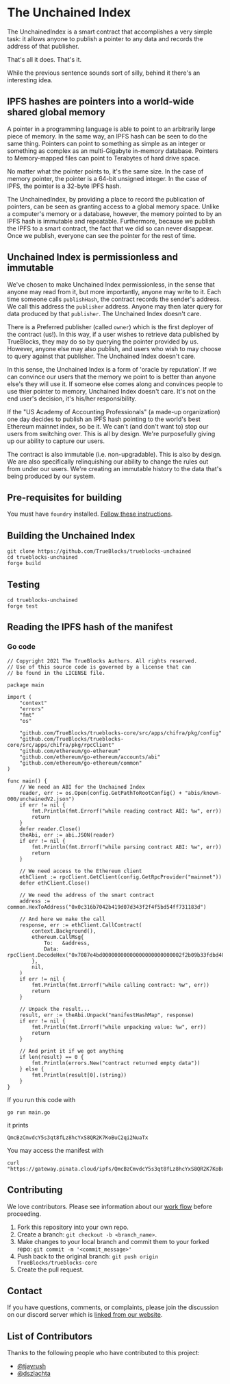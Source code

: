 # The Unchained Index

The UnchainedIndex is a smart contract that accomplishes a very simple task: it allows anyone to publish 
a pointer to any data and records the address of that publisher.

That's all it does. That's it.

While the previous sentence sounds sort of silly, behind it there's an interesting idea.

## IPFS hashes are pointers into a world-wide shared global memory

A pointer in a programming language is able to point to an arbitrarily large piece of memory. In the same
way, an IPFS hash can be seen to do the same thing. Pointers can point to something as simple as an integer
or something as complex as an multi-Gigabyte in-memory database. Pointers to Memory-mapped files can point
to Terabytes of hard drive space.

No matter what the pointer points to, it's the same size. In the case of memory pointer, the pointer
is a 64-bit unsigned integer. In the case of IPFS, the pointer is a 32-byte IPFS hash.

The UnchainedIndex, by providing a place to record the publication of pointers, can be seen as granting
access to a global memory space. Unlike a computer's memory or a database, however, the memory pointed
to by an IPFS hash is immutable and repeatable. Furthermore, because we publish the IPFS to a smart
contract, the fact that we did so can never disappear. Once we publish, everyone can see the pointer
for the rest of time.

## Unchained Index is permissionless and immutable

We've chosen to make Unchained Index permissionless, in the sense that anyone may read from it, but more importantly, anyone
may write to it. Each time someone calls `publishHash`, the contract records the sender's address. We call this address 
the `publisher` address. Anyone may then later query for data produced by that `publisher`. The Unchained Index doesn't
care.

There is a Preferred publisher (called `owner`) which is the first deployer of the contract (us!). In this way, if a user wishes
to retrieve data published by TrueBlocks, they may do so by querying the pointer provided by us. However, anyone else may also
publish, and users who wish to may choose to query against that publisher. The Unchained Index doesn't care.

In this sense, the Unchained Index is a form of 'oracle by reputation'. If we can convince our users that the memory we
point to is better than anyone else's they will use it. If someone else comes along and convinces people to use thier
pointer to memory, Unchained Index doesn't care. It's not on the end user's decision, it's his/her responsibility.

If the "US Academy of Accounting Professionals" (a made-up organization) one day decides to publish an IPFS hash
pointing to the world's best Ethereum mainnet index, so be it. We can't (and don't want to) stop our users from
switching over. This is all by design. We're purposefully giving up our ability to capture our users.

The contract is also immutable (i.e. non-upgradable). This is also by design. We are also specifically relinquishing
our ability to change the rules out from under our users. We're creating an immutable history to the data that's
being produced by our system.

## Pre-requisites for building

You must have `foundry` installed. [Follow these instructions](https://book.getfoundry.sh/getting-started/installation.html).

## Building the Unchained Index

```[bash]
git clone https://github.com/TrueBlocks/trueblocks-unchained
cd trueblocks-unchained
forge build
```

## Testing

```[bash]
cd trueblocks-unchained
forge test
```

## Reading the IPFS hash of the manifest

### Go code

```[go]
// Copyright 2021 The TrueBlocks Authors. All rights reserved.
// Use of this source code is governed by a license that can
// be found in the LICENSE file.

package main

import (
	"context"
	"errors"
	"fmt"
	"os"

	"github.com/TrueBlocks/trueblocks-core/src/apps/chifra/pkg/config"
	"github.com/TrueBlocks/trueblocks-core/src/apps/chifra/pkg/rpcClient"
	"github.com/ethereum/go-ethereum"
	"github.com/ethereum/go-ethereum/accounts/abi"
	"github.com/ethereum/go-ethereum/common"
)

func main() {
	// We need an ABI for the Unchained Index
	reader, err := os.Open(config.GetPathToRootConfig() + "abis/known-000/unchainedV2.json")
	if err != nil {
		fmt.Println(fmt.Errorf("while reading contract ABI: %w", err))
		return
	}
	defer reader.Close()
	theAbi, err := abi.JSON(reader)
	if err != nil {
		fmt.Println(fmt.Errorf("while parsing contract ABI: %w", err))
		return
	}

	// We need access to the Ethereum client
	ethClient := rpcClient.GetClient(config.GetRpcProvider("mainnet"))
	defer ethClient.Close()

	// We need the address of the smart contract
	address := common.HexToAddress("0x0c316b7042b419d07d343f2f4f5bd54ff731183d")

	// And here we make the call
	response, err := ethClient.CallContract(
		context.Background(),
		ethereum.CallMsg{
			To:   &address,
			Data: rpcClient.DecodeHex("0x7087e4bd00000000000000000000000002f2b09b33fdbd406ead954a31f98bd29a2a3492000000000000000000000000000000000000000000000000000000000000004000000000000000000000000000000000000000000000000000000000000000076d61696e6e657400000000000000000000000000000000000000000000000000"),
		},
		nil,
	)
	if err != nil {
		fmt.Println(fmt.Errorf("while calling contract: %w", err))
		return
	}

	// Unpack the result...
	result, err := theAbi.Unpack("manifestHashMap", response)
	if err != nil {
		fmt.Println(fmt.Errorf("while unpacking value: %w", err))
		return
	}

	// And print it if we got anything
	if len(result) == 0 {
		fmt.Println(errors.New("contract returned empty data"))
	} else {
		fmt.Println(result[0].(string))
	}
}
```

If you run this code with

```
go run main.go
```

it prints

```
QmcBzCmvdcY5s3qt8fLz8hcYxS8QR2K7KoBuC2qi2NuaTx
```

You may access the manifest with 

```[bash]
curl "https://gateway.pinata.cloud/ipfs/QmcBzCmvdcY5s3qt8fLz8hcYxS8QR2K7KoBuC2qi2NuaTx"
```

## Contributing

We love contributors. Please see information about our [work flow](https://github.com/TrueBlocks/trueblocks-core/blob/develop/docs/BRANCHING.md) before proceeding.

1. Fork this repository into your own repo.
2. Create a branch: `git checkout -b <branch_name>`.
3. Make changes to your local branch and commit them to your forked repo: `git commit -m '<commit_message>'`
4. Push back to the original branch: `git push origin TrueBlocks/trueblocks-core`
5. Create the pull request.

## Contact

If you have questions, comments, or complaints, please join the discussion on our discord server which is [linked from our website](https://trueblocks.io).

## List of Contributors

Thanks to the following people who have contributed to this project:

* [@tjayrush](https://github.com/tjayrush)
* [@dszlachta](https://github.com/dszlachta)
